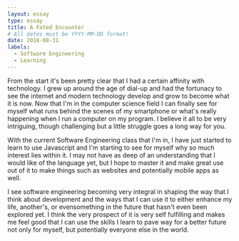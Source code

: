 ```yaml
---
layout: essay
type: essay
title: A Fated Encounter
# All dates must be YYYY-MM-DD format!
date: 2018-08-31
labels:
  - Software Engineering
  - Learning
---
```


From the start it's been pretty clear that I had a certain affinity with technology. I grew up around the age of dial-up and had the fortunacy to see the internet and modern technology develop and grow to become what it is now. Now that I'm in the computer science field I can finally see for myself what runs behind the scenes of my smartphone or what's really happening when I run a computer on my program. I believe it all to be very intriguing, though challenging but a little struggle goes a long way for you.

With the current Software Engineering class that I'm in, I have just started to learn to use Javascript and I'm starting to see for myself why so much interest lies within it. I may not have as deep of an understanding that I would like of the language yet, but I hope to master it and make great use out of it to make things such as websites and potentially mobile apps as well. 

I see software engineering becoming very integral in shaping the way that I think about development and the ways that I can use it to either enhance my life, another's, or evensomething in the future that hasn't even been explored yet. I think the very prospect of it is very self fulfilling and makes me feel good that I can use the skills I learn to pave way for a better future not only for myself, but potentially everyone else in the world.


